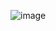 ![image](https://user-images.githubusercontent.com/81642936/156300055-08f73c18-e291-4ce2-b8c0-c1fd804c6dfa.png)
